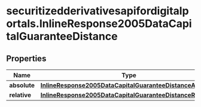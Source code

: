 # securitizedderivativesapifordigitalportals.InlineResponse2005DataCapitalGuaranteeDistance

## Properties

Name | Type | Description | Notes
------------ | ------------- | ------------- | -------------
**absolute** | [**InlineResponse2005DataCapitalGuaranteeDistanceAbsolute**](InlineResponse2005DataCapitalGuaranteeDistanceAbsolute.md) |  | [optional] 
**relative** | [**InlineResponse2005DataCapitalGuaranteeDistanceRelative**](InlineResponse2005DataCapitalGuaranteeDistanceRelative.md) |  | [optional] 


